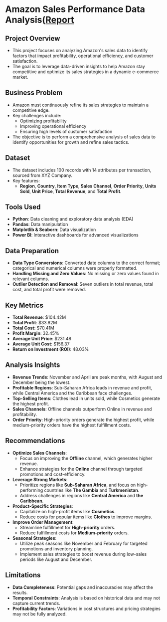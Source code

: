 # **Amazon Sales Performance Data Analysis**([Report](https://github.com/user-attachments/files/17002484/Amazon.Sales.Performance.Data.Analysis.Documentation.Report.pdf)

## **Project Overview**
- This project focuses on analyzing Amazon's sales data to identify factors that impact profitability, operational efficiency, and customer satisfaction.
- The goal is to leverage data-driven insights to help Amazon stay competitive and optimize its sales strategies in a dynamic e-commerce market.


## **Business Problem**
- Amazon must continuously refine its sales strategies to maintain a competitive edge.
- Key challenges include:
  - Optimizing profitability
  - Improving operational efficiency
  - Ensuring high levels of customer satisfaction
- The objective is to perform a comprehensive analysis of sales data to identify opportunities for growth and refine sales tactics.

## **Dataset**
- The dataset includes 100 records with 14 attributes per transaction, sourced from XYZ Company.
- Key features:
  - **Region**, **Country**, **Item Type**, **Sales Channel**, **Order Priority**, **Units Sold**, **Unit Price**, **Total Revenue**, and **Total Profit**.

## **Tools Used**
- **Python**: Data cleaning and exploratory data analysis (EDA)
- **Pandas**: Data manipulation
- **Matplotlib & Seaborn**: Data visualization
- **Power BI**: Interactive dashboards for advanced visualizations

## **Data Preparation**
- **Data Type Conversions**: Converted date columns to the correct format; categorical and numerical columns were properly formatted.
- **Handling Missing and Zero Values**: No missing or zero values found in relevant columns.
- **Outlier Detection and Removal**: Seven outliers in total revenue, total cost, and total profit were removed.

## **Key Metrics**
- **Total Revenue**: $104.42M
- **Total Profit**: $33.82M
- **Total Cost**: $70.41M
- **Profit Margin**: 32.45%
- **Average Unit Price**: $231.48
- **Average Unit Cost**: $156.37
- **Return on Investment (ROI)**: 48.03%

## **Analysis Insights**
- **Revenue Trends**: November and April are peak months, with August and December being the lowest.
- **Profitable Regions**: Sub-Saharan Africa leads in revenue and profit, while Central America and the Caribbean face challenges.
- **Top-Selling Items**: Clothes lead in units sold, while Cosmetics generate the highest profit.
- **Sales Channels**: Offline channels outperform Online in revenue and profitability.
- **Order Priority**: High-priority orders generate the highest profit, while medium-priority orders have the highest fulfillment costs.

## **Recommendations**
- **Optimize Sales Channels**:
  - Focus on improving the **Offline** channel, which generates higher revenue.
  - Enhance strategies for the **Online** channel through targeted promotions and cost-efficiency.
- **Leverage Strong Markets**:
  - Prioritize regions like **Sub-Saharan Africa**, and focus on high-performing countries like **The Gambia** and **Turkmenistan**.
  - Address challenges in regions like **Central America** and **the Caribbean**.
- **Product-Specific Strategies**:
  - Capitalize on high-profit items like **Cosmetics**.
  - Reduce costs for popular items like **Clothes** to improve margins.
- **Improve Order Management**:
  - Streamline fulfillment for **High-priority** orders.
  - Reduce fulfillment costs for **Medium-priority** orders.
- **Seasonal Strategies**:
  - Utilize peak seasons like November and February for targeted promotions and inventory planning.
  - Implement sales strategies to boost revenue during low-sales periods like August and December.

## **Limitations**
- **Data Completeness**: Potential gaps and inaccuracies may affect the results.
- **Temporal Constraints**: Analysis is based on historical data and may not capture current trends.
- **Profitability Factors**: Variations in cost structures and pricing strategies may not be fully analyzed.
